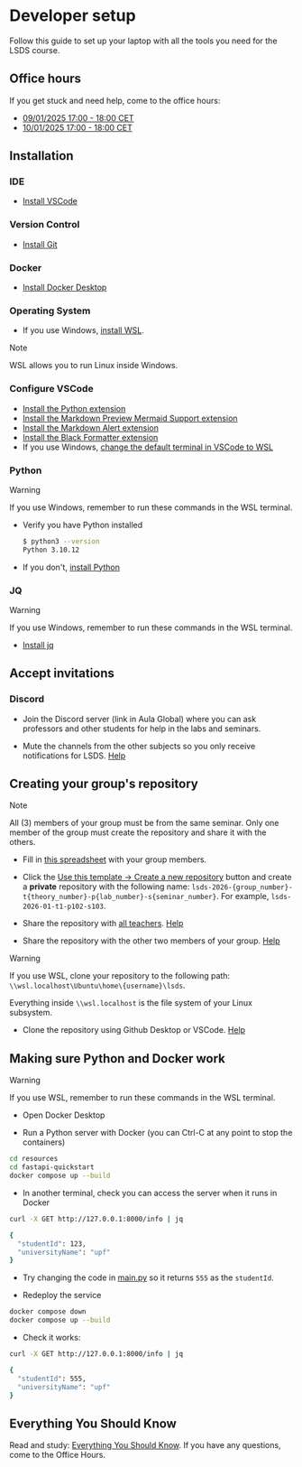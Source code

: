 # Developer setup

Follow this guide to set up your laptop with all the tools you need for the LSDS course.


## Office hours
If you get stuck and need help, come to the office hours:
- [09/01/2025 17:00 - 18:00 CET](meet.google.com/idb-zdbt-xuc)
- [10/01/2025 17:00 - 18:00 CET](meet.google.com/xce-zhjb-qjz)

## Installation

### IDE

- [Install VSCode](https://code.visualstudio.com/download)

### Version Control

- [Install Git](https://git-scm.com/install)

### Docker

- [Install Docker Desktop](https://www.docker.com/products/docker-desktop/)

### Operating System

- If you use Windows, [install WSL](https://canonical-ubuntu-wsl.readthedocs-hosted.com/en/latest/guides/install-ubuntu-wsl2/).

> [!NOTE]
> WSL allows you to run Linux inside Windows.

### Configure VSCode

- [Install the Python extension](https://marketplace.visualstudio.com/items?itemName=ms-python.python)
- [Install the Markdown Preview Mermaid Support extension](https://marketplace.visualstudio.com/items?itemName=bierner.markdown-mermaid)
- [Install the Markdown Alert extension](https://marketplace.visualstudio.com/items?itemName=yahyabatulu.vscode-markdown-alert)
- [Install the Black Formatter extension](https://marketplace.visualstudio.com/items?itemName=ms-python.black-formatter)
- If you use Windows, [change the default terminal in VSCode to WSL](https://stackoverflow.com/questions/44435697/change-the-default-terminal-in-visual-studio-code)

### Python

> [!WARNING]
> If you use Windows, remember to run these commands in the WSL terminal.

- Verify you have Python installed

    ```zsh
    $ python3 --version
    Python 3.10.12
    ```

- If you don't, [install Python](https://www.python.org/downloads/)


### JQ

> [!WARNING]
> If you use Windows, remember to run these commands in the WSL terminal.

- [Install jq](https://jqlang.github.io/jq/download/)

## Accept invitations

### Discord

- Join the Discord server (link in Aula Global) where you can ask professors and other students for help in the labs and seminars.

- Mute the channels from the other subjects so you only receive notifications for LSDS. [Help](https://support.discord.com/hc/en-us/articles/209791877-How-do-I-mute-and-disable-notifications-for-specific-channels)

## Creating your group's repository

> [!NOTE]
> All (3) members of your group must be from the same seminar.
> Only one member of the group must create the repository and share it with the others.

- Fill in [this spreadsheet](https://docs.google.com/spreadsheets/d/1PrI6Jb5mVEeFuKNJeFE9dosFC7cP6vhoScFY2L2uZxk/edit?usp=sharing) with your group members.

- Click the [Use this template -> Create a new repository](https://github.com/miquelvir/lsds-2026) button and create a **private** repository with the following name: `lsds-2026-{group_number}-t{theory_number}-p{lab_number}-s{seminar_number}`. For example, `lsds-2026-01-t1-p102-s103`.

- Share the repository with [all teachers](./TEACHER_LIST.md). [Help](https://docs.github.com/en/account-and-profile/setting-up-and-managing-your-personal-account-on-github/managing-access-to-your-personal-repositories/inviting-collaborators-to-a-personal-repository#inviting-a-collaborator-to-a-personal-repository)

- Share the repository with the other two members of your group. [Help](https://docs.github.com/en/account-and-profile/setting-up-and-managing-your-personal-account-on-github/managing-access-to-your-personal-repositories/inviting-collaborators-to-a-personal-repository#inviting-a-collaborator-to-a-personal-repository)

> [!WARNING]
> If you use WSL, clone your repository to the following path: `\\wsl.localhost\Ubuntu\home\{username}\lsds`.
> 
> Everything inside `\\wsl.localhost` is the file system of your Linux subsystem.

- Clone the repository using Github Desktop or VSCode. [Help](https://docs.github.com/en/desktop/adding-and-cloning-repositories/cloning-a-repository-from-github-to-github-desktop)

## Making sure Python and Docker work

> [!WARNING]
> If you use WSL, remember to run these commands in the WSL terminal.

- Open Docker Desktop

- Run a Python server with Docker (you can Ctrl-C at any point to stop the containers)

```zsh
cd resources
cd fastapi-quickstart
docker compose up --build
```

- In another terminal, check you can access the server when it runs in Docker

```zsh
curl -X GET http://127.0.0.1:8000/info | jq
```

```zsh
{
  "studentId": 123,
  "universityName": "upf"
}
```

- Try changing the code in [main.py](./resources/fastapi-quickstart/app/main.py) so it returns `555` as the `studentId`.

- Redeploy the service
```zsh
docker compose down
docker compose up --build
```

- Check it works:

```zsh
curl -X GET http://127.0.0.1:8000/info | jq
```

```zsh
{
  "studentId": 555,
  "universityName": "upf"
}
```

## Everything You Should Know

Read and study: [Everything You Should Know](https://docs.google.com/presentation/d/1VoIOCj369CDN5sCiMnNHpx3xVMBaJAkO/edit?usp=sharing&ouid=102931553666282890148&rtpof=true&sd=true). If you have any questions, come to the Office Hours.
